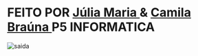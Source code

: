 # FEITO POR <a href="https://github.com/Julia-maria56/PMD2-241/tree/main/Avaliacoes/avaliacao-05"> Júlia Maria </a> & <a href="https://github.com/Cam1ss/pdm-241/tree/main/Avaliacoes/avaliacao-05"> Camila Braúna </a>    P5 INFORMATICA


![saida](https://github.com/user-attachments/assets/b23a855f-8149-409b-a38f-bb63d0443082)


